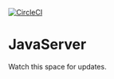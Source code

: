 [![CircleCI](https://circleci.com/gh/ksabbak/JavaServer.svg?style=shield)](https://circleci.com/gh/ksabbak/JavaServer)
# JavaServer

Watch this space for updates.
